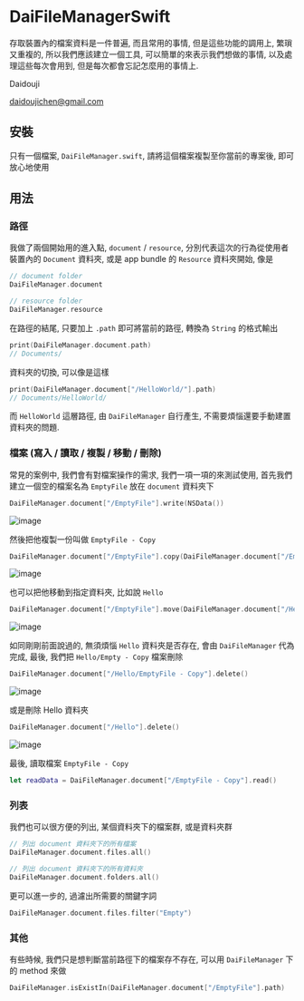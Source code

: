 # DaiFileManagerSwift
存取裝置內的檔案資料是一件普遍, 而且常用的事情, 但是這些功能的調用上, 繁瑣又重複的, 所以我們應該建立一個工具, 可以簡單的來表示我們想做的事情, 以及處理這些每次會用到, 但是每次都會忘記怎麼用的事情上.

Daidouji

daidoujichen@gmail.com

## 安裝
只有一個檔案, `DaiFileManager.swift`, 請將這個檔案複製至你當前的專案後, 即可放心地使用

## 用法
### 路徑
我做了兩個開始用的進入點, `document` / `resource`, 分別代表這次的行為從使用者裝置內的 `Document` 資料夾, 或是 app bundle 的 `Resource` 資料夾開始, 像是

`````swift
// document folder
DaiFileManager.document

// resource folder
DaiFileManager.resource
`````

在路徑的結尾, 只要加上 `.path` 即可將當前的路徑, 轉換為 `String` 的格式輸出

`````swift
print(DaiFileManager.document.path)
// Documents/
`````

資料夾的切換, 可以像是這樣

`````swift
print(DaiFileManager.document["/HelloWorld/"].path)
// Documents/HelloWorld/
`````

而 `HelloWorld` 這層路徑, 由 `DaiFileManager` 自行產生, 不需要煩惱還要手動建置資料夾的問題.

### 檔案 (寫入 / 讀取 / 複製 / 移動 / 刪除)
常見的案例中, 我們會有對檔案操作的需求, 我們一項一項的來測試使用, 首先我們建立一個空的檔案名為 `EmptyFile` 放在 `document` 資料夾下

`````swift
DaiFileManager.document["/EmptyFile"].write(NSData())
`````
![image](https://s3-ap-northeast-1.amazonaws.com/daidoujiminecraft/Daidouji/%E8%9E%A2%E5%B9%95%E5%BF%AB%E7%85%A7+2015-11-11+%E4%B8%8B%E5%8D%881.54.20.png)

然後把他複製一份叫做 `EmptyFile - Copy`

`````swift
DaiFileManager.document["/EmptyFile"].copy(DaiFileManager.document["/EmptyFile - Copy"])
`````
![image](https://s3-ap-northeast-1.amazonaws.com/daidoujiminecraft/Daidouji/%E8%9E%A2%E5%B9%95%E5%BF%AB%E7%85%A7+2015-11-11+%E4%B8%8B%E5%8D%882.01.40.png)

也可以把他移動到指定資料夾, 比如說 `Hello`

`````swift
DaiFileManager.document["/EmptyFile"].move(DaiFileManager.document["/Hello/EmptyFile - Copy"])
`````
![image](https://s3-ap-northeast-1.amazonaws.com/daidoujiminecraft/Daidouji/%E8%9E%A2%E5%B9%95%E5%BF%AB%E7%85%A7+2015-11-11+%E4%B8%8B%E5%8D%882.57.15.png)

如同剛剛前面說過的, 無須煩惱 `Hello` 資料夾是否存在, 會由 `DaiFileManager` 代為完成, 最後, 我們把 `Hello/Empty - Copy` 檔案刪除

`````swift
DaiFileManager.document["/Hello/EmptyFile - Copy"].delete()
`````
![image](https://s3-ap-northeast-1.amazonaws.com/daidoujiminecraft/Daidouji/%E8%9E%A2%E5%B9%95%E5%BF%AB%E7%85%A7+2015-11-11+%E4%B8%8B%E5%8D%883.00.46.png)

或是刪除 Hello 資料夾

`````swift
DaiFileManager.document["/Hello"].delete()
`````
![image](https://s3-ap-northeast-1.amazonaws.com/daidoujiminecraft/Daidouji/%E8%9E%A2%E5%B9%95%E5%BF%AB%E7%85%A7+2015-11-11+%E4%B8%8B%E5%8D%883.02.47.png)

最後, 讀取檔案 `EmptyFile - Copy`

`````swift
let readData = DaiFileManager.document["/EmptyFile - Copy"].read()
`````

### 列表
我們也可以很方便的列出, 某個資料夾下的檔案群, 或是資料夾群

`````swift
// 列出 document 資料夾下的所有檔案
DaiFileManager.document.files.all()

// 列出 document 資料夾下的所有資料夾
DaiFileManager.document.folders.all()
`````

更可以進一步的, 過濾出所需要的關鍵字詞

`````swift
DaiFileManager.document.files.filter("Empty")
`````

### 其他
有些時候, 我們只是想判斷當前路徑下的檔案存不存在, 可以用 `DaiFileManager` 下的 method 來做

`````swift
DaiFileManager.isExistIn(DaiFileManager.document["/EmptyFile"].path)
`````



